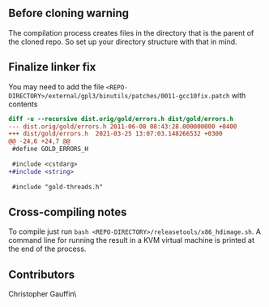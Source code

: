 ## Before cloning warning
The compilation process creates files in the directory that is the parent of the cloned repo. So set up your directory structure with that in mind.

## Finalize linker fix
You may need to add the file `<REPO-DIRECTORY>/external/gpl3/binutils/patches/0011-gcc10fix.patch` with contents
```diff
diff -u --recursive dist.orig/gold/errors.h dist/gold/errors.h
--- dist.orig/gold/errors.h	2011-06-08 08:43:28.000000000 +0400
+++ dist/gold/errors.h	2021-03-25 13:07:03.148266532 +0300
@@ -24,6 +24,7 @@
 #define GOLD_ERRORS_H
 
 #include <cstdarg>
+#include <string>
 
 #include "gold-threads.h"

```

## Cross-compiling notes
To compile just run `bash <REPO-DIRECTORY>/releasetools/x86_hdimage.sh`. A command line for running the result in a KVM virtual machine is printed at the end of the process.

## Contributors

Christopher Gauffin\
